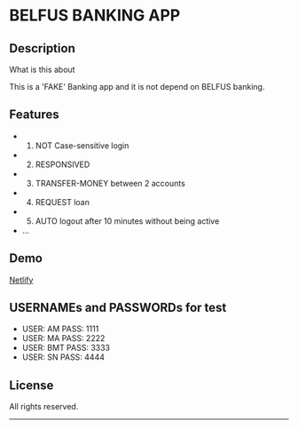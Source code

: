 # BELFUS BANKING APP

## Description

What is this about

  This is a 'FAKE' Banking app and it is not depend on BELFUS banking.

## Features

* 1) NOT Case-sensitive login
* 2) RESPONSIVED
* 3) TRANSFER-MONEY between 2 accounts
* 4) REQUEST loan
* 5) AUTO logout after 10 minutes without being active
* ...


## Demo

[Netlify](https://frontend-belfius.netlify.app/)

## USERNAMEs and PASSWORDs for test

* USER: AM  PASS: 1111 
* USER: MA  PASS: 2222
* USER: BMT PASS: 3333
* USER: SN  PASS: 4444

## License

All rights reserved.

---
